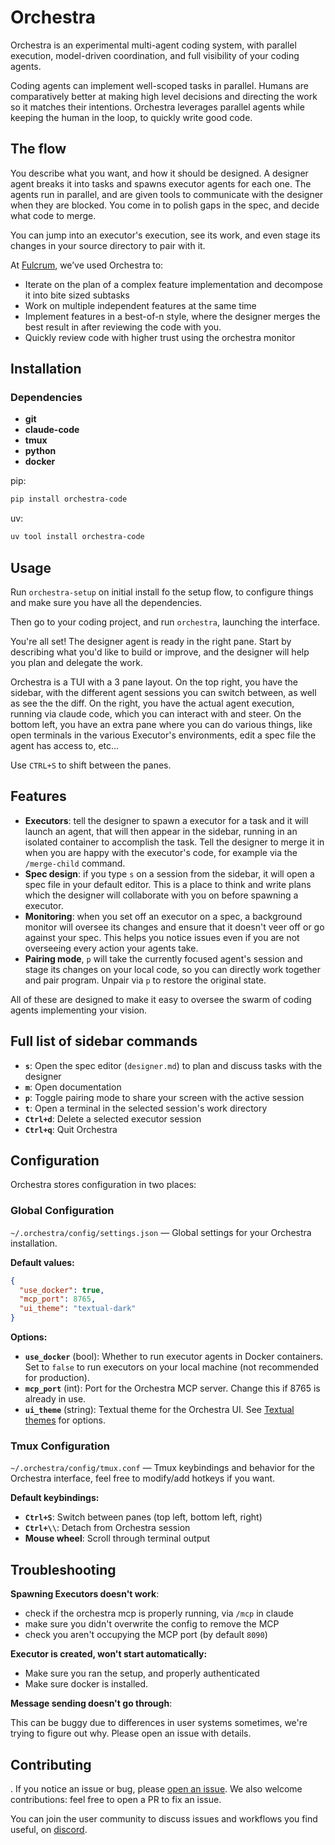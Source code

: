 # Orchestra

Orchestra is an experimental multi-agent coding system, with parallel execution, model-driven coordination, and full visibility of your coding agents.

Coding agents can implement well-scoped tasks in parallel. Humans are comparatively better at making high level decisions and directing the work so it matches their intentions. Orchestra leverages parallel agents while keeping the human in the loop, to quickly write good code.

## The flow

You describe what you want, and how it should be designed. A designer agent breaks it into tasks and spawns executor agents for each one. The agents run in parallel, and are given tools to communicate with the designer when they are blocked. You come in to polish gaps in the spec, and decide what code to merge.

You can jump into an executor's execution, see its work, and even stage its changes in your source directory to pair with it.

<demo video>

At [Fulcrum](https://fulcrumresearch.org), we’ve used Orchestra to:

- Iterate on the plan of a complex feature implementation and decompose it into bite sized subtasks
- Work on multiple independent features at the same time
- Implement features in a best-of-n style, where the designer merges the best result in after reviewing the code with you.
- Quickly review code with higher trust using the orchestra monitor


## Installation

### Dependencies

- **git**
- **claude-code**
- **tmux**
- **python**
- **docker**

pip:
```bash
pip install orchestra-code
```

uv:
```bash
uv tool install orchestra-code
```

## Usage

Run `orchestra-setup` on initial install fo the setup flow, to configure things and make sure you have all the dependencies.

Then go to your coding project, and run `orchestra`, launching the interface.

You're all set! The designer agent is ready in the right pane. Start by describing what you'd like to build or improve, and the designer will help you plan and delegate the work.

Orchestra is a TUI with a 3 pane layout. On the top right, you have the sidebar, with the different agent sessions you can switch between, as well as see the the diff. On the right, you have the actual agent execution, running via claude code, which you can interact with and steer. On the bottom left, you have an extra pane where you can do various things, like open terminals in the various Executor's environments, edit a spec file the agent has access to, etc...

Use `CTRL+S` to shift between the panes.

## Features

- **Executors**: tell the designer to spawn a executor for a task and it will launch an agent, that will then appear in the sidebar, running in an isolated container to accomplish the task. Tell the designer to merge it in when you are happy with the executor's code, for example via the `/merge-child` command.
- **Spec design**: if you type `s` on a session from the sidebar, it will open a spec file in your default editor. This is a place to think and write plans which the designer will collaborate with you on before spawning a executor.
- **Monitoring**: when you set off an executor on a spec, a background monitor will oversee its changes and ensure that it doesn't veer off or go against your spec. This helps you notice issues even if you are not overseeing every action your agents take.
- **Pairing mode**, `p` will take the currently focused agent's session and stage its changes on your local code, so you can directly work together and pair program. Unpair via `p` to restore the original state.

All of these are designed to make it easy to oversee the swarm of coding agents implementing your vision.

## Full list of sidebar commands

- **`s`**: Open the spec editor (`designer.md`) to plan and discuss tasks with the designer
- **`m`**: Open documentation
- **`p`**: Toggle pairing mode to share your screen with the active session
- **`t`**: Open a terminal in the selected session's work directory
- **`Ctrl+d`**: Delete a selected executor session
- **`Ctrl+q`**: Quit Orchestra

## Configuration

Orchestra stores configuration in two places:

### Global Configuration

`~/.orchestra/config/settings.json` — Global settings for your Orchestra installation.

**Default values:**
```json
{
  "use_docker": true,
  "mcp_port": 8765,
  "ui_theme": "textual-dark"
}
```

**Options:**
- **`use_docker`** (bool): Whether to run executor agents in Docker containers. Set to `false` to run executors on your local machine (not recommended for production).
- **`mcp_port`** (int): Port for the Orchestra MCP server. Change this if 8765 is already in use.
- **`ui_theme`** (string): Textual theme for the Orchestra UI. See [Textual themes](https://textual.textualize.io/guide/themes/) for options.

### Tmux Configuration

`~/.orchestra/config/tmux.conf` — Tmux keybindings and behavior for the Orchestra interface, feel free to modify/add hotkeys if you want.

**Default keybindings:**
- **`Ctrl+S`**: Switch between panes (top left, bottom left, right)
- **`Ctrl+\\`**: Detach from Orchestra session
- **Mouse wheel**: Scroll through terminal output


## Troubleshooting


**Spawning Executors doesn't work**:

- check if the orchestra mcp is properly running, via `/mcp` in claude
- make sure you didn't overwrite the config to remove the MCP
- check you aren't occupying the MCP port (by default `8090`)

**Executor is created, won't start automatically:**

- Make sure you ran the setup, and properly authenticated
- Make sure docker is installed.

**Message sending doesn't go through**:

This can be buggy due to differences in user systems sometimes, we're trying to figure out why. Please open an issue with details.

## Contributing
.
If you notice an issue or bug, please [open an issue](https://github.com/fulcrumresearch/orchestra). We also welcome contributions: feel free to open a PR to fix an issue.

You can join the user community to discuss issues and workflows you find useful, on [discord](https://discord.gg/QmMybVuwWp).
